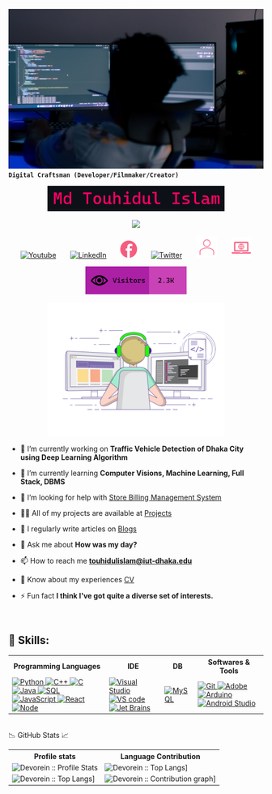 ![logo](https://github.com/touhidulislam1999/touhidulislam1999/blob/main/Banner%20Final%20(1).jpg)
**`Digital Craftsman (Developer/Filmmaker/Creator)`**
<p align="center">
  <a href="https://github.com/touhidulislam1999">
    <img width="350" src="https://github.com/touhidulislam1999/touhidulislam1999/blob/main/Touhidul%20Islam2.png" alt="Touhidul Islam" /></a>
</p>
<p align="center">
  <!-- Typing SVG by DenverCoder1 - https://github.com/DenverCoder1/readme-typing-svg -->
  <a href="https://github.com/DenverCoder1/readme-typing-svg">
    <img src="https://readme-typing-svg.demolab.com/?lines=Always%20learning%20new%20things;Passionate%20Electrical%20Engineer%20from%20Bangladesh&font=Fira%20Code&center=true&width=610&height=45&color=f75c7e&vCenter=true&pause=1000&size=22" /></a>
</p>

<!-- Social icons section -->
<p align="center">
  <a href="https://www.youtube.com/c/touhidulislam"><img width="32px" alt="Youtube" title="Youtube" src="https://i.imgur.com/qiXu7b2.png"/></a>
  &#8287;&#8287;&#8287;&#8287;&#8287;
  <a href="https://www.linkedin.com/in/touhidul-islam-eee-iut/"><img width="32px" alt="LinkedIn" title="LinkedIn" src="https://i.imgur.com/yRpa1dQ.png"/></a>
  &#8287;&#8287;&#8287;&#8287;&#8287;
  <a href="https://www.facebook.com/touhidul.14.11.99"><img width="33px" alt="Facebook" title="Facebook" src="https://github.com/touhidulislam1999/touhidulislam1999/blob/main/F2.png"/></a>
  &#8287;&#8287;&#8287;&#8287;&#8287;
  <a href="https://x.com/Touhidu36442112"><img width="32px" alt="Twitter" title="Twitter" src="https://i.imgur.com/AixJgnm.png"/></a>
  &#8287;&#8287;&#8287;&#8287;&#8287;
  <a href="https://introcardbd.app/profile/md-touhidul-islam"><img width="42px" alt="Dev.to" title="Touhidul Islam" src="https://github.com/touhidulislam1999/touhidulislam1999/blob/main/Profile.png"></a>
  &#8287;&#8287;&#8287;&#8287;&#8287;
  <a href="https://touhidul.com/"><img width="40px" alt="Ko-fi" title="Website" src="https://github.com/touhidulislam1999/touhidulislam1999/blob/main/Website.png"/></a>
<!--   &#8287;&#8287;&#8287;&#8287;&#8287;
  <a href="http://eyl327.mywebcommunity.org/promos/"><img width="32px" alt="Free Stuff" title="Free gifts for you" src="https://i.imgur.com/0uVwkoZ.png"/></a> -->
</p>
<!-- Social badges section -->
<!-- Badges with custom icons - https://github.com/DenverCoder1/custom-icon-badges -->
<!-- View counter - https://github.com/DenverCoder1/Simple-View-Counter -->
<p align="center">
  <a href="https://github.com/DenverCoder1/Simple-View-Counter">
    <img width="200px" alt="views" title="GitHub profile views" src="https://github.com/touhidulislam1999/touhidulislam1999/blob/main/Visitors.png"/></a>
</p>
<p align='center'><img alt="Coding" width="350" src="https://raw.githubusercontent.com/devSouvik/devSouvik/master/gif3.gif"></p>


- 🔭 I’m currently working on **Traffic Vehicle Detection of Dhaka City using Deep Learning Algorithm**

- 🌱 I’m currently learning **Computer Visions, Machine Learning, Full Stack, DBMS**

- 🤝 I’m looking for help with [Store Billing Management System](https://script.google.com/macros/s/AKfycbykWz0ata6-XJmmBsxW4ueB2Z85EiKHmW0mZbZ1Tk__wbcR5IUVgrasWs_lT9tHfcV6mw/exec)

- 👨‍💻 All of my projects are available at [Projects](https://touhidul.com/projects/)

- 📝 I regularly write articles on [Blogs](https://touhidul.com/travels/)

- 💬 Ask me about **How was my day?**

- 📫 How to reach me **touhidulislam@iut-dhaka.edu**

- 📄 Know about my experiences [CV](https://drive.usercontent.google.com/uc?id=1s6yFdoyMmFGDjX5I5rJBv96Yfyuiu5_x&export=download)

- ⚡ Fun fact **I think I've got quite a diverse set of interests.**
<br/>

##  🚀 Skills:

  <table style="margin: auto; margin-bottom: 15px;">
  <tr>
    <th style="text-align: center;">Programming Languages</th>
    <th style="text-align: center;">IDE</th>
    <th style="text-align: center;">DB</th>
    <th style="text-align: center;">Softwares & Tools</th>
  </tr>
  <tr>
    <td>
      <!-- Languages -->
      <a href="https://www.python.org/" target="_blank" rel="noreferrer"> <img width="50" src="https://i.imgur.com/fBbDhL8.png" alt="Python"> </a>
      <a href="https://isocpp.org/" target="_blank" rel="noreferrer"> <img width="50" src="https://i.imgur.com/ebIT2kU.png" alt="C++"> </a>
      <a href="https://www.cprogramming.com/" target="_blank" rel="noreferrer"> <img width="50" src="https://i.imgur.com/XvIHNB6.png" alt="C"> </a>
      <a href="https://www.java.com/en/" target="_blank" rel="noreferrer"> <img width="50" src="https://i.imgur.com/gQcqAZL.png" alt="Java"> </a>
      <a href="https://dev.mysql.com/doc/" target="_blank" rel="noreferrer"> <img width="40" src="https://i.imgur.com/RcFhqDv.png" alt="SQL"> </a>
      <a href="https://www.javascript.com/" target="_blank" rel="noreferrer"><img width="40" src="https://i.imgur.com/7IIHixI.png" alt="JavaScript"> </a>
      <a href="https://react.dev/" target="_blank" rel="noreferrer"> <img width="50" src="https://imgur.com/mfIYuN2.png" alt="React"></a>
      <a href="https://nodejs.org/en" target="_blank" rel="noreferrer"> <img width="50" src="https://imgur.com/dSQraap.png" alt="Node"> </a>
    </td>
    <td>
      <!-- IDE -->
      <a href="https://visualstudio.microsoft.com/" target="_blank" rel="noreferrer"> <img width="40" src="https://i.imgur.com/xPCHbol.png" alt="Visual Studio"> </a>
      <a href="https://code.visualstudio.com/" target="_blank" rel="noreferrer"> <img width="40" src="https://i.imgur.com/o2eJwjS.png" alt="VS code"> </a>
      <a href="https://www.jetbrains.com/" target="_blank" rel="noreferrer"> <img width="40" src="https://i.imgur.com/8RAcHjp.png" alt="Jet Brains"> </a>
    </td>
    <td>
      <!-- Database -->
      <a href="https://www.mysql.com/" target="_blank" rel="noreferrer"> <img width="40" src="https://i.imgur.com/VFIL02m.png" alt="MySQL"> </a>
    </td>
    <td>
      <!-- Software & Tools -->
      <a href="https://git-scm.com/" target="_blank" rel="noreferrer"> <img width="40" src="https://i.imgur.com/67tIoa4.png" alt="Git"> </a>
      <a href="https://www.adobe.com/" target="_blank" rel="noreferrer"> <img width="40" src="https://i.imgur.com/mCUiCIm.png" alt="Adobe"> </a>
      <a href="https://www.arduino.cc/" target="_blank" rel="noreferrer"> <img width="40" src="https://i.imgur.com/X5e0bWR.png" alt="Arduino"> </a>
      <a href="https://developer.android.com/studio" target="_blank" rel="noreferrer"> <img width="40" src="https://i.imgur.com/wOhq2gN.png" alt="Android Studio"> </a>
    </td>
  </tr>
</table>
<br/>
<!--
<h1 align="center" style="font-size: 50px;">Skills</p>
<br/>
<p align="left"> 
<a href="https://www.cprogramming.com/" target="_blank" rel="noreferrer"> <img src="https://raw.githubusercontent.com/devicons/devicon/master/icons/c/c-original.svg" alt="c" width="40" height="40"/> </a>
<a href="https://www.w3schools.com/cpp/" target="_blank" rel="noreferrer"> <img src="https://raw.githubusercontent.com/devicons/devicon/master/icons/cplusplus/cplusplus-original.svg" alt="cplusplus" width="40" height="40"/> </a> 
<a href="https://expressjs.com" target="_blank" rel="noreferrer"> <img src="https://raw.githubusercontent.com/devicons/devicon/master/icons/express/express-original-wordmark.svg" alt="express" width="40" height="40"/> </a> 
<a href="https://git-scm.com/" target="_blank" rel="noreferrer"> <img src="https://www.vectorlogo.zone/logos/git-scm/git-scm-icon.svg" alt="git" width="40" height="40"/> </a> 
<a href="https://www.w3.org/html/" target="_blank" rel="noreferrer"> <img src="https://raw.githubusercontent.com/devicons/devicon/master/icons/html5/html5-original-wordmark.svg" alt="html5" width="40" height="40"/> </a> 
<a href="https://www.java.com" target="_blank" rel="noreferrer"> <img src="https://raw.githubusercontent.com/devicons/devicon/master/icons/java/java-original.svg" alt="java" width="40" height="40"/> </a> 
<a href="https://developer.mozilla.org/en-US/docs/Web/JavaScript" target="_blank" rel="noreferrer"> <img src="https://raw.githubusercontent.com/devicons/devicon/master/icons/javascript/javascript-original.svg" alt="javascript" width="40" height="40"/> </a> 
<a href="https://www.mathworks.com/" target="_blank" rel="noreferrer"> <img src="https://upload.wikimedia.org/wikipedia/commons/2/21/Matlab_Logo.png" alt="matlab" width="40" height="40"/> </a> 
<a href="https://nestjs.com/" target="_blank" rel="noreferrer"> <img src="https://raw.githubusercontent.com/devicons/devicon/master/icons/nestjs/nestjs-plain.svg" alt="nestjs" width="40" height="40"/> </a> 
<a href="https://nextjs.org/" target="_blank" rel="noreferrer"> <img src="https://cdn.worldvectorlogo.com/logos/nextjs-2.svg" alt="nextjs" width="40" height="40"/> </a> 
<a href="https://nodejs.org" target="_blank" rel="noreferrer"> <img src="https://raw.githubusercontent.com/devicons/devicon/master/icons/nodejs/nodejs-original-wordmark.svg" alt="nodejs" width="40" height="40"/> </a> 
<a href="https://pandas.pydata.org/" target="_blank" rel="noreferrer"> <img src="https://raw.githubusercontent.com/devicons/devicon/2ae2a900d2f041da66e950e4d48052658d850630/icons/pandas/pandas-original.svg" alt="pandas" width="40" height="40"/> </a> 
<a href="https://www.photoshop.com/en" target="_blank" rel="noreferrer"> <img src="https://raw.githubusercontent.com/devicons/devicon/master/icons/photoshop/photoshop-line.svg" alt="photoshop" width="40" height="40"/> </a> 
<a href="https://postman.com" target="_blank" rel="noreferrer"> <img src="https://www.vectorlogo.zone/logos/getpostman/getpostman-icon.svg" alt="postman" width="40" height="40"/> </a> 
<a href="https://www.python.org" target="_blank" rel="noreferrer"> <img src="https://raw.githubusercontent.com/devicons/devicon/master/icons/python/python-original.svg" alt="python" width="40" height="40"/> </a> 
<a href="https://reactjs.org/" target="_blank" rel="noreferrer"> <img src="https://raw.githubusercontent.com/devicons/devicon/master/icons/react/react-original-wordmark.svg" alt="react" width="40" height="40"/> </a> 
<a href="https://reactnative.dev/" target="_blank" rel="noreferrer"> <img src="https://reactnative.dev/img/header_logo.svg" alt="reactnative" width="40" height="40"/> </a> 
<a href="https://scikit-learn.org/" target="_blank" rel="noreferrer"> <img src="https://upload.wikimedia.org/wikipedia/commons/0/05/Scikit_learn_logo_small.svg" alt="scikit_learn" width="40" height="40"/> </a> 
<a href="https://seaborn.pydata.org/" target="_blank" rel="noreferrer"> <img src="https://seaborn.pydata.org/_images/logo-mark-lightbg.svg" alt="seaborn" width="40" height="40"/> </a> </p>
-->
 📉 GitHub Stats 📈

<p align="center">
   <table>
      <tr>
       <th>Profile stats  </th>
       <th>Language Contribution</th>
     </tr>
      <tr>
       <td><img alt="Devorein :: Profile Stats" src="https://github-readme-stats.vercel.app/api?username=touhidulislam1999&show_icons=true&theme=transparent&layout=compact&hide=html"> </td>
       <td><img alt="Devorein :: Top Langs]" src="https://github-readme-stats.vercel.app/api/top-langs/?username=touhidulislam1999&langs_count=10&theme=transparent&layout=compact&hide=html"> </td>
       <tr>
       <td><img alt="Devorein :: Top Langs]" src="https://github-profile-summary-cards.vercel.app/api/cards/productive-time?username=touhidulislam1999&langs_count=10&theme=transparent&layout=compact&hide=html"> </td>
       <td><img alt="Devorein :: Contribution graph]" src="https://github-profile-summary-cards.vercel.app/api/cards/profile-details?username=touhidulislam1999&theme=transparent&layout=compact&hide=html"> </td>
       </tr>
     </tr>
   </table>
</p>
<br>
